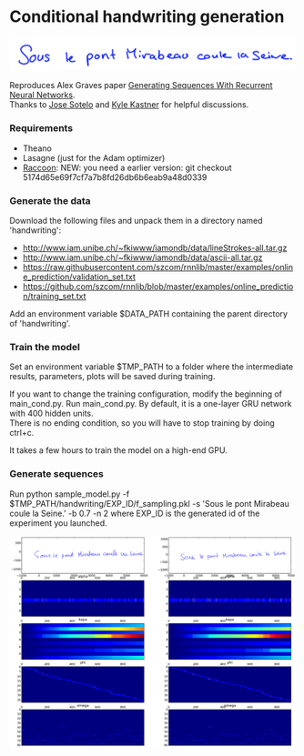 # Conditional handwriting generation

![img](https://raw.githubusercontent.com/adbrebs/handwriting/master/sous_le_pont_Mirabeau.png?token=AGnjokequVSx2LtbQW_UcGMmqoNg9kzHks5XGAtMwA%3D%3D "Guillaume Apollinaire")

Reproduces Alex Graves paper [Generating Sequences With Recurrent Neural Networks](http://arxiv.org/abs/1308.0850).  
Thanks to [Jose Sotelo](https://github.com/sotelo/) and [Kyle Kastner](https://github.com/kastnerkyle) for helpful discussions.

### Requirements

- Theano
- Lasagne (just for the Adam optimizer)
- [Raccoon](https://github.com/adbrebs/raccoon): NEW: you need a earlier version: git checkout 5174d65e69f7cf7a7b8fd26db6b6eab9a48d0339

### Generate the data
Download the following files and unpack them in a directory named 'handwriting':

- http://www.iam.unibe.ch/~fkiwww/iamondb/data/lineStrokes-all.tar.gz 
- http://www.iam.unibe.ch/~fkiwww/iamondb/data/ascii-all.tar.gz
- https://raw.githubusercontent.com/szcom/rnnlib/master/examples/online_prediction/validation_set.txt
- https://github.com/szcom/rnnlib/blob/master/examples/online_prediction/training_set.txt

Add an environment variable $DATA_PATH containing the parent directory of 'handwriting'.

### Train the model
Set an environment variable $TMP_PATH to a folder where the intermediate results, parameters, plots will be saved during training.

If you want to change the training configuration, modify the beginning of main_cond.py.
Run main_cond.py. By default, it is a one-layer GRU network with 400 hidden units.  
There is no ending condition, so you will have to stop training by doing ctrl+c.

It takes a few hours to train the model on a high-end GPU.

### Generate sequences
Run
python sample_model.py -f $TMP_PATH/handwriting/EXP_ID/f_sampling.pkl -s 'Sous le pont Mirabeau coule la Seine.' -b 0.7 -n 2
where EXP_ID is the generated id of the experiment you launched.

![img](https://raw.githubusercontent.com/adbrebs/handwriting/master/sous_le_pont_Mirabeau_2.png "Guillaume Apollinaire")
